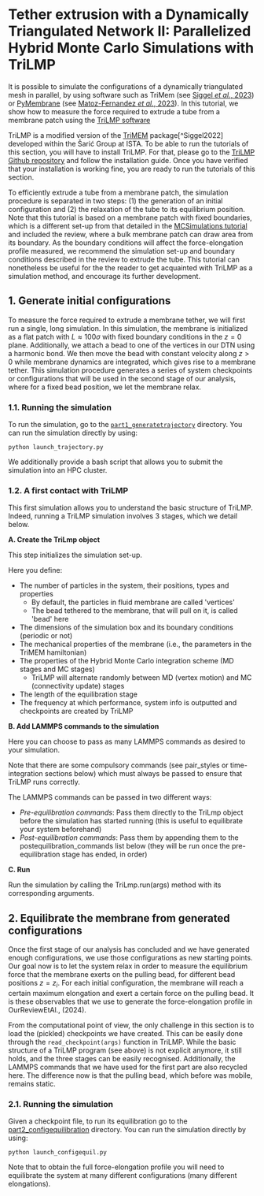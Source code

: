 # Tether extrusion with a Dynamically Triangulated Network II: Parallelized Hybrid Monte Carlo Simulations with TriLMP

It is possible to simulate the configurations of a dynamically triangulated mesh in parallel, by using software such as TriMem (see [Siggel *et al.*, 2023](https://pubs.aip.org/aip/jcp/article/157/17/174801/2842373/TriMem-A-parallelized-hybrid-Monte-Carlo-software)) or [PyMembrane](https://github.com/fdmatoz/PyMembrane) (see [Matoz-Fernandez *et al.*, 2023](https://arxiv.org/abs/2308.12754)). In this tutorial, we show how to measure the force required to extrude a tube from a membrane patch using the [TriLMP software](https://github.com/Saric-Group/trimem_sbeady)

TriLMP is a modified version of the [TriMEM](https://github.com/bio-phys/trimem) package[^Siggel2022] developed within the Šarić Group at ISTA. To be able to run the tutorials of this section, you will have to install TriLMP. For that, please go to the [TriLMP Github repository](https://github.com/Saric-Group/trimem_sbeady) and follow the installation guide. Once you have verified that your installation is working fine, you are ready to run the tutorials of this section.

To efficiently extrude a tube from a membrane patch, the simulation procedure is separated in two steps: (1) the generation of an initial configuration and (2) the relaxation of the tube to its equilibrium position. Note that this tutorial is based on a membrane patch with fixed boundaries, which is a different set-up from that detailed in the [MCSimulations tutorial](../MCSimulations) and included the review, where a bulk membrane patch can draw area from its boundary. As the boundary conditions will affect the force-elongation profile measured, we recommend the simulation set-up and boundary conditions described in the review to extrude the tube. This tutorial can nonetheless be useful for the the reader to get acquainted with TriLMP as a simulation method, and encourage its further development.

## 1. Generate initial configurations

To measure the force required to extrude a membrane tether, we will first run a single, long simulation. In this simulation, the membrane is initialized as a flat patch with $L \approx 100\sigma$ with fixed boundary conditions in the $z =0$ plane. Additionally, we attach a bead to one of the vertices in our DTN using a harmonic bond. We then move the bead with constant velocity along $z>0$ while membrane dynamics are integrated, which gives rise to a membrane tether. This simulation procedure generates a series of system checkpoints or configurations that will be used in the second stage of our analysis, where for a fixed bead position, we let the membrane relax.

### 1.1. Running the simulation
To run the simulation, go to the [`part1_generatetrajectory`](https://github.com/Saric-Group/MembraneReviewTutorials/tree/main/DNTSimulations/part1_generatetrajectory) directory. You can run the simulation directly by using:

```python launch_trajectory.py```

We additionally provide a bash script that allows you to submit the simulation into an HPC cluster. 

### 1.2. A first contact with TriLMP

This first simulation allows you to understand the basic structure of TriLMP. Indeed, running a TriLMP simulation involves 3 stages, which we detail below.

**A. Create the TriLmp object**

This step initializes the simulation set-up. 

Here you define:
- The number of particles in the system, their positions, types and properties
  - By default, the particles in fluid membrane are called 'vertices'
  - The bead tethered to the membrane, that will pull on it, is called 'bead' here
- The dimensions of the simulation box and its boundary conditions (periodic or not)
- The mechanical properties of the membrane (i.e., the parameters in the TriMEM hamiltonian)
- The properties of the Hybrid Monte Carlo integration scheme (MD stages and MC stages)
  - TriLMP will alternate randomly between MD (vertex motion) and MC (connectivity update) stages
- The length of the equilibration stage
- The frequency at which performance, system info is outputted and checkpoints are created by TriLMP
  
**B. Add LAMMPS commands to the simulation**

 Here you can choose to pass as many LAMMPS commands as desired to your simulation.
 
 Note that there are some compulsory commands (see pair_styles or time-integration sections below)
 which must always be passed to ensure that TriLMP runs correctly.
 
 The LAMMPS commands can be passed in two different ways:
- *Pre-equilibration commands*: Pass them directly to the TriLmp object before the simulation has started running (this is useful to equilibrate your system beforehand)
- *Post-equilibration commands*: Pass them by appending them to the postequilibration_commands list below (they will be run once the pre-equilibration stage has ended, in order)
  
**C. Run**

Run the simulation by calling the TriLmp.run(args) method with its corresponding arguments.

## 2. Equilibrate the membrane from generated configurations
Once the first stage of our analysis has concluded and we have generated enough configurations, we use those configurations as new starting points. Our goal now is to let the system relax in order to measure the equilibrium force that the membrane exerts on the pulling bead, for different bead positions $z = z_i$. For each initial configuration, the membrane will reach a certain maximum elongation and exert a certain force on the pulling bead. It is these observables that we use to generate the force-elongation profile in OurReviewEtAl., (2024). 

From the computational point of view, the only challenge in this section is to load the (pickled) checkpoints we have created. This can be easily done through the `read_checkpoint(args)` function in TriLMP. While the basic structure of a TriLMP program (see above) is not explicit anymore, it still holds, and the three stages can be easily recognised. Additionally, the LAMMPS commands that we have used for the first part are also recycled here. The difference now is that the pulling bead, which before was mobile, remains static.

### 2.1. Running the simulation
Given a checkpoint file, to run its equilibration go to the [part2_configequilibration](https://github.com/Saric-Group/MembraneReviewTutorials/tree/main/DNTSimulations/part2_configequilibration) directory. You can run the simulation directly by using:

```python launch_configequil.py```

Note that to obtain the full force-elongation profile you will need to equilibrate the system at many different configurations (many different elongations).

